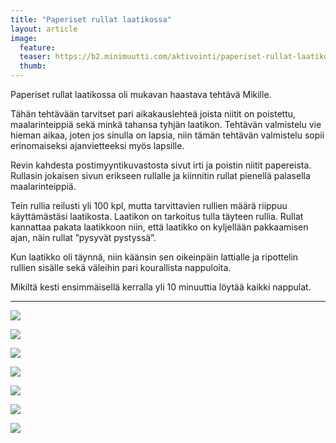 ```yaml
---
title: "Paperiset rullat laatikossa"
layout: article
image:
  feature:
  teaser: https://b2.minimuutti.com/aktivointi/paperiset-rullat-laatikossa/DS04457-245px.jpg
  thumb:
---
```


Paperiset rullat laatikossa oli mukavan haastava tehtävä Mikille.

Tähän tehtävään tarvitset pari aikakauslehteä joista niitit on poistettu, maalarinteippiä sekä minkä tahansa tyhjän laatikon. Tehtävän valmistelu vie hieman aikaa, joten jos sinulla on lapsia, niin tämän tehtävän valmistelu sopii erinomaiseksi ajanvietteeksi myös lapsille.

Revin kahdesta postimyyntikuvastosta sivut irti ja poistin niitit papereista. Rullasin jokaisen sivun erikseen rullalle ja kiinnitin rullat pienellä palasella maalarinteippiä.

Tein rullia reilusti yli 100 kpl, mutta tarvittavien rullien määrä riippuu käyttämästäsi laatikosta. Laatikon on tarkoitus tulla täyteen rullia. Rullat kannattaa pakata laatikkoon niin, että laatikko on kyljellään pakkaamisen ajan, näin rullat ”pysyvät pystyssä”.

Kun laatikko oli täynnä, niin käänsin sen oikeinpäin lattialle ja ripottelin rullien sisälle sekä väleihin pari kourallista nappuloita.

Mikiltä kesti ensimmäisellä kerralla yli 10 minuuttia löytää kaikki nappulat.

---

![](https://b2.minimuutti.com/aktivointi/paperiset-rullat-laatikossa/DS04462-800px.jpg)

![](https://b2.minimuutti.com/aktivointi/paperiset-rullat-laatikossa/DS04490-800px.jpg)

![](https://b2.minimuutti.com/aktivointi/paperiset-rullat-laatikossa/DS04512-800px.jpg)

![](https://b2.minimuutti.com/aktivointi/paperiset-rullat-laatikossa/DS04614-800px.jpg)

![](https://b2.minimuutti.com/aktivointi/paperiset-rullat-laatikossa/DS04631-800px.jpg)

![](https://b2.minimuutti.com/aktivointi/paperiset-rullat-laatikossa/DS04453-800px.jpg)

![](https://b2.minimuutti.com/aktivointi/paperiset-rullat-laatikossa/DS04457-800px.jpg)
